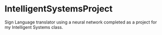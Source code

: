 # IntelligentSystemsProject
Sign Language translator using a neural network completed as a project for my Intelligent Systems class.
